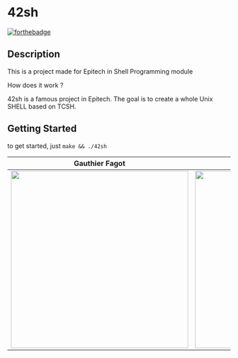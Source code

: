 # 42sh
[![forthebadge](https://forthebadge.com/images/featured/featured-built-with-love.svg)](https://forthebadge.com)

## Description

This is a project made for Epitech in Shell Programming module

How does it work ?

42sh is a famous project in Epitech. The goal is to create a whole Unix SHELL based on TCSH.

## Getting Started

to get started, just ```make && ./42sh```

| Gauthier Fagot                                                  | Abel Daverio                                       | Luc Simon                                                  | Remi Nouveau                                                      | Ethan Gillaux-Genelle                                       |
|-----------------------------------------------------------|---------------------------------------------------------|--------------------------------------------------------------|----------------------------------------------------------------|----------------------------------------------------------------|
| <img src="https://github.com/gauthierfagot.png" width="400em"/> | <img src="https://github.com/abeldaverio.png" width="400em"/> | <img src="https://github.com/SIMLUKE.png" width="400em"/> | <img src="https://github.com/remnou2.png" width="400em"/> | <img src="https://github.com/kunamito.png" width="400em"/> |
 
